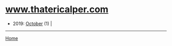 # www.thatericalper.com

  * 2019: 
      [October](./www-thatericalper-com-2019-10.md) (1) | 

----

[Home](../)

